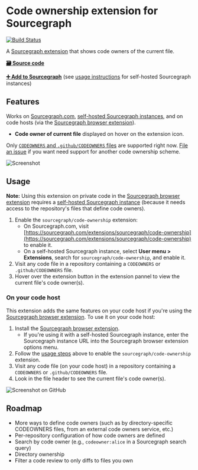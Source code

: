 # Code ownership extension for Sourcegraph

[![Build Status](https://travis-ci.org/sourcegraph/sourcegraph-code-ownership.svg?branch=master)](https://travis-ci.org/sourcegraph/sourcegraph-code-ownership)

A [Sourcegraph extension](https://docs.sourcegraph.com/extensions) that shows code owners of the current file.

[**🗃️ Source code**](https://github.com/sourcegraph/sourcegraph-code-ownership)

[**➕ Add to Sourcegraph**](https://sourcegraph.com/extensions/sourcegraph/code-ownership) (see [usage instructions](#usage) for self-hosted Sourcegraph instances)

## Features

Works on [Sourcegraph.com](https://sourcegraph.com), [self-hosted Sourcegraph instances](https://docs.sourcegraph.com/#quickstart), and on code hosts (via the [Sourcegraph browser extension](https://docs.sourcegraph.com/integration/browser_extension)).

- **Code owner of current file** displayed on hover on the extension icon.

Only [`CODEOWNERS` and `.github/CODEOWNERS` files](https://help.github.com/en/articles/about-code-owners) are supported right now. [File an issue](https://github.com/sourcegraph/sourcegraph-code-ownership/issues) if you want need support for another code ownership scheme.

![Screenshot](https://storage.googleapis.com/sourcegraph-assets/code-owner-screenshot-2021-06-21.png)

## Usage

**Note:** Using this extension on private code in the [Sourcegraph browser extension](https://docs.sourcegraph.com/integration/browser_extension) requires a [self-hosted Sourcegraph instance](https://docs.sourcegraph.com/#quickstart) (because it needs access to the repository's files that define code owners).

1. Enable the `sourcegraph/code-ownership` extension:
   - On Sourcegraph.com, visit [https://sourcegraph.com/extensions/sourcegraph/code-ownership](https://sourcegraph.com/extensions/sourcegraph/code-ownership) to enable it.
   - On a self-hosted Sourcegraph instance, select **User menu > Extensions**, search for `sourcegraph/code-ownership`, and enable it.
1. Visit any code file in a repository containing a `CODEOWNERS` or `.github/CODEOWNERS` file.
1. Hover over the extension button in the extension pannel to view the current file's code owner(s).

### On your code host

This extension adds the same features on your code host if you're using the [Sourcegraph browser extension](https://docs.sourcegraph.com/integration/browser_extension). To use it on your code host:

1. Install the [Sourcegraph browser extension](https://docs.sourcegraph.com/integration/browser_extension).
   - If you're using it with a self-hosted Sourcegraph instance, enter the Sourcegraph instance URL into the Sourcegraph browser extension options menu.
1. Follow the [usage steps](#usage) above to enable the `sourcegraph/code-ownership` extension.
1. Visit any code file (on your code host) in a repository containing a `CODEOWNERS` or `.github/CODEOWNERS` file.
1. Look in the file header to see the current file's code owner(s).

![Screenshot on GitHub](https://storage.googleapis.com/sourcegraph-assets/code-ownership-extension-github-0.png)

## Roadmap

- More ways to define code owners (such as by directory-specific CODEOWNERS files, from an external code owners service, etc.)
- Per-repository configuration of how code owners are defined
- Search by code owner (e.g., `codeowner:alice` in a Sourcegraph search query)
- Directory ownership
- Filter a code review to only diffs to files you own
